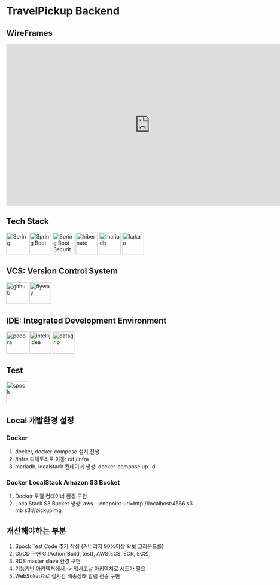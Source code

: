 

# TravelPickup Backend

## WireFrames
<iframe width="768" height="432" src="https://miro.com/app/live-embed/uXjVKV3HeHA=/?moveToViewport=-1620,-2341,4435,3278&embedId=297698156207" frameborder="0" scrolling="no" allow="fullscreen; clipboard-read; clipboard-write" allowfullscreen></iframe>


## Tech Stack
<img src="https://github.com/hwanyeong-choi/travelpickup-api/assets/47169718/d506e521-b290-492c-9b22-35ac81d0a8f3" alt="Spring" width="58" height="58">
<img src="https://github.com/hwanyeong-choi/travelpickup-api/assets/47169718/9ef38db0-43f8-4fa3-a644-2fb0d8948e94" alt="Spring Boot" width="58" height="58">
<img src="https://github.com/hwanyeong-choi/travelpickup-api/assets/47169718/78ff3945-b252-4e44-bf91-24847295358a" alt="Spring Boot Security" width="58" height="58">
<img src="https://github.com/hwanyeong-choi/travelpickup-api/assets/47169718/21f6def1-3cfa-4700-8051-b3da5110b800" alt="hibernate" width="58" height="58">
<img src="https://github.com/hwanyeong-choi/travelpickup-api/assets/47169718/37d57014-277d-430a-9d63-fb3391dc9d32" alt="mariadb" width="58" height="58">
<img src="https://github.com/hwanyeong-choi/travelpickup-api/assets/47169718/ebac2cd2-b1bc-41f4-a148-ca9592c3f245" alt="kakao" width="58" height="58">

## VCS: Version Control System
<img src="https://github.com/hwanyeong-choi/travelpickup-api/assets/47169718/3163513f-78b6-4906-83ac-ac143cebd0a8" alt="github" width="58" height="58">
<img src="https://github.com/hwanyeong-choi/travelpickup-api/assets/47169718/6afc840d-3d00-4b6d-9d73-3f16132a7218" alt="flyway" width="58" height="58">

## IDE: Integrated Development Environment
<img src="https://github.com/hwanyeong-choi/travelpickup-api/assets/47169718/35a4746b-f92f-407b-88a4-3ac787059239" alt="pedora" width="58" height="58">
<img src="https://github.com/hwanyeong-choi/travelpickup-api/assets/47169718/72761061-6c07-4769-b342-ed4751245a6c" alt="intellijidea" width="58" height="58">
<img src="https://github.com/hwanyeong-choi/travelpickup-api/assets/47169718/157c86e4-4f3f-4163-abee-1546c0850537" alt="datagrip" width="58" height="58">

## Test
<img src="https://github.com/hwanyeong-choi/travelpickup-api/assets/47169718/a6c205b7-b25a-43a0-a079-069738582665" alt="spock" width="58" height="58">

## Local 개발환경 설정

### Docker
  1. docker, docker-compose 설치 진행
  2. /infra 디렉토리로 이동: cd /infra
  3. mariadb, localstack 컨테이너 생성: docker-compose up -d

### Docker LocalStack Amazon S3 Bucket
  1. Docker 로컬 컨테이너 환경 구현
  2. LocalStack S3 Bucket 생성: aws --endpoint-url=http://localhost:4566 s3 mb s3://pickupimg

## 개선해야하는 부분
  1. Spock Test Code 추가 작성 (커버리지 90%이상 확보 그라운드룰)
  2. CI/CD 구현 GitAction(Build, test), AWS(ECS, ECR, EC2)
  3. RDS master slave 환경 구현
  4. 기능기반 아키텍처에서 -> 헥사고날 아키텍처로 시도가 필요
  5. WebSoket으로 실시간 배송상태 알림 전송 구현

